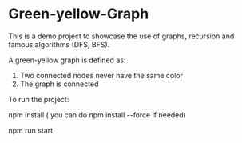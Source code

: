 # Green-yellow-Graph
This is a demo project to showcase the use of graphs, recursion and famous algorithms (DFS, BFS).

A green-yellow graph is defined as:

1. Two connected nodes never have the same color
2. The graph is connected 

To run the project:

npm install ( you can do npm install --force if needed)

npm run start

